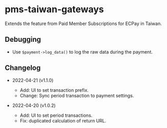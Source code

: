 # pms-taiwan-gateways
Extends the feature from Paid Member Subscriptions for ECPay in Taiwan.

## Debugging
* Use `$payment->log_data()` to log the raw data during the payment.
## Changelog

* 2022-04-21 (v1.1.0)
  * Add: UI to set transaction prefix.
  * Change: Sync period transaction to payment settings.

* 2022-04-20 (v1.0.2)
  * Add: UI to set period transactions.
  * Fix: duplicated calculation of return URL.